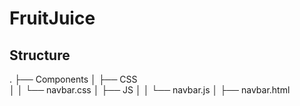 # FruitJuice
## Structure
.
├── Components
│   ├── CSS   
│   │   └── navbar.css
│   ├── JS
│   │  └── navbar.js
│   ├── navbar.html
